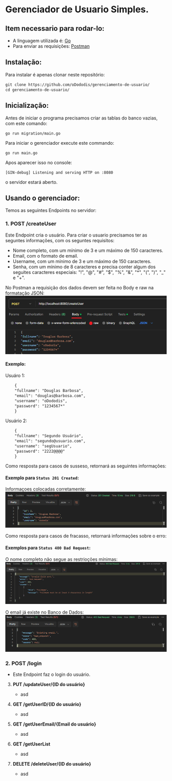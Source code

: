 # Gerenciador de Usuario Simples.


## Item necessario para rodar-lo:
- A linguagem utilizada é: [Go](https://golang.org/dl/)
- Para enviar as requisições: [Postman](https://www.postman.com/downloads/ )

## Instalação:
Para instalar é apenas clonar neste repositório:
````
git clone https://github.com/oDododis/gerenciamento-de-usuario/
cd gerenciamento-de-usuario/
````
## Inicialização:
Antes de iniciar o programa precisamos criar as tablas do banco vazias, com este comando:

````
go run migration/main.go
````

Para iniciar o gerenciador execute este commando:
````
go run main.go
````

Apos aparecer isso no console:
````
[GIN-debug] Listening and serving HTTP on :8080
````
o servidor estará aberto.

## Usando o gerenciador:
Temos as seguintes Endpoints no servidor:

### 1. **POST /createUser**
   
 Este Endpoint cria o usuário. Para criar o usuario precisamos ter as seguntes informações, com os seguntes requisitos:
  - Nome completo, com um mínimo de 3 e um máximo de 150 caracteres.
  - Email, com o formato de email.
  - Username, com um mínimo de 3 e um máximo de 150 caracteres.
  - Senha, com um mínimo de 8 caracteres e precisa conter algum dos seguites caracteres especiais: "!", "@", "#", "$", "%", "&", "*", "(", ")", "_" e "+".
 
 No Postman a requisição dos dados devem ser feita no Body e raw na formatação JSON:
 ![img.png](img.png)
   
 #### Exemplo:
 Usuáro 1:

        {
        "fullname": "Douglas Barbosa",
        "email": "douglas@barbosa.com",
        "username": "oDododis",
        "password": "1234567*"
        }
 Usuário 2:
        
        {
        "fullname": "Segundo Usuário",
        "email": "segundo@usuario.com",
        "username": "segUsuario",
        "password": "2222@@@@"
        }

 Como resposta para casos de susseso, retornará as seguintes informações:
#### Exemplo para `Status 201 Created`:

   Informaçoes colocadas corretamente:
   ![img_1.png](img_1.png)

   Como resposta para casos de fracasso, retornará informações sobre o erro:

#### Exemplos para `Status 400 Bad Request`: 
   
O nome completo não segue as restrioções mínimas:
![img_2.png](img_2.png)

O email já existe no Banco de Dados:
![img_3.png](img_3.png)

### 2. **POST /login**
   - Este Endpoint faz o login do usuário.

3. **PUT /updateUser/{ID do usuário}**
   - asd

4. **GET /getUserID/{ID do usuário}**
   - asd

5. **GET /getUserEmail/{Email do usuário}**
   - asd

6. **GET /getUserList**
   - asd

7. **DELETE /deleteUser/{ID do usuário}**
   - asd